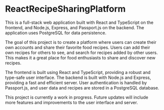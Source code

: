 # ReactRecipeSharingPlatform

This is a full-stack web application built with React and TypeScript on the frontend, and Node.js, Express, and Passport.js on the backend. The application uses PostgreSQL for data persistence.

The goal of this project is to create a platform where users can create their own accounts and share their favorite food recipes. Users can add their own recipes for others to see, and search for recipes added by other users. This makes it a great place for food enthusiasts to share and discover new recipes.

The frontend is built using React and TypeScript, providing a robust and type-safe user interface. The backend is built with Node.js and Express, providing a fast and efficient server. User authentication is handled by Passport.js, and user data and recipes are stored in a PostgreSQL database.

This project is currently a work in progress. Future updates will include more features and improvements to the user interface and server.
